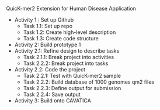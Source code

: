 QuicK-mer2 Extension for Human Disease Application
- Activity 1 : Set up Github
  - Task 1.1: Set up repo
  - Task 1.2: Create high-level description
  - Task 1.3: Create code structure 
- Activity 2: Build prototype 1
- Activity 2.1: Refine design to describe tasks
  - Task 2.1.1: Break project into activities
  - Task 2.2.2: Break project into tasks
- Activity 2.2: Code the project
  - Task 2.2.1: Test with QuicK-mer2 sample
  - Task 2.2.2: Build database of 1000 genomes qm2 files
  - Task 2.2.3: Define output for submission
  - Task 2.2.4: Save output
- Activity 3: Build onto CAVATICA 
